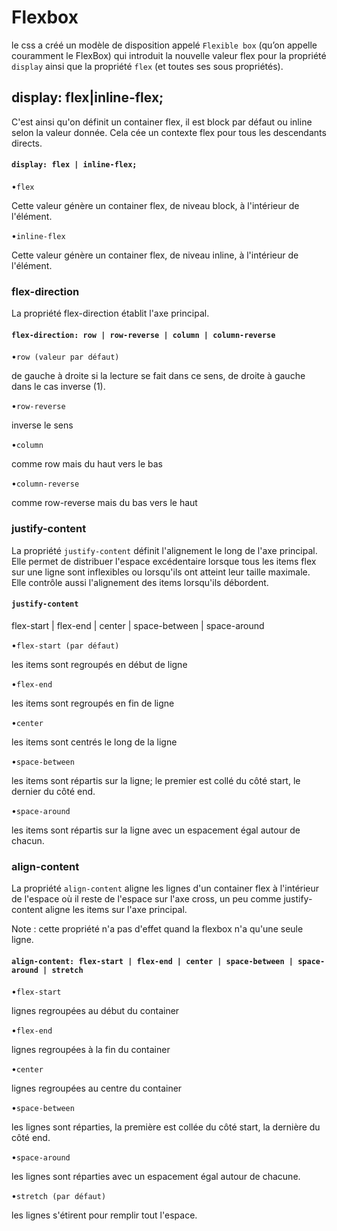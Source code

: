 #  Flexbox

 le css a créé un modèle de disposition appelé `Flexible box` (qu’on appelle couramment le FlexBox) qui introduit la nouvelle valeur flex pour la propriété `display` ainsi que la propriété `flex` (et toutes ses sous propriétés).
 
  ##  display: flex|inline-flex;
     
C'est ainsi qu'on définit un container flex, il est block par défaut ou inline selon la valeur donnée. Cela cée un contexte flex pour tous les descendants directs.

#### `display: flex | inline-flex;`

•`flex` 
 
 Cette valeur génère un container flex, de niveau block, à l'intérieur de l'élément.

•`inline-flex` 

 Cette valeur génère un container flex, de niveau inline, à l'intérieur de l'élément.
     
 ### flex-direction
 
 La propriété flex-direction établit l'axe principal.
 
#### `flex-direction: row | row-reverse | column | column-reverse`
 
•`row (valeur par défaut)`

  de gauche à droite si la lecture se fait dans ce sens, de droite à gauche dans le cas inverse (1).
 
 •`row-reverse` 
 
 inverse le sens
 
 •`column` 
  
  comme row mais du haut vers le bas
 
 •`column-reverse` 
  
  comme row-reverse mais du bas vers le haut
           
 
  ### justify-content
 
 La propriété `justify-content` définit l'alignement le long de l'axe principal. Elle permet de distribuer l'espace excédentaire lorsque tous les items flex sur une ligne sont inflexibles ou lorsqu'ils ont atteint leur taille maximale. Elle contrôle aussi l'alignement des items lorsqu'ils débordent.
 
  #### `justify-content`
 
  flex-start | flex-end | center | space-between | space-around
 
 •`flex-start (par défaut) `
 
 les items sont regroupés en début de ligne
 
 •`flex-end` 
  
  les items sont regroupés en fin de ligne
 
 •`center` 
  
  les items sont centrés le long de la ligne
 
 •`space-between` 
  
  les items sont répartis sur la ligne; le premier est collé du côté start, le dernier du côté end.
 
 •`space-around` 
  
  les items sont répartis sur la ligne avec un espacement égal autour de chacun.
          
   
  ### align-content
   
   La propriété `align-content` aligne les lignes d'un container flex à l'intérieur de l'espace où il reste de l'espace sur l'axe cross, un peu comme justify-content aligne les items sur l'axe principal.
   
   Note : cette propriété n'a pas d'effet quand la flexbox n'a qu'une seule ligne.
   
#### `align-content: flex-start | flex-end | center | space-between | space-around | stretch`
   
   •`flex-start` 
    
   lignes regroupées au début du container
  
  •`flex-end` 
  
  lignes regroupées à la fin du container
  
   •`center` 
    
   lignes regroupées au centre du container
  
   •`space-between` 
   
  les lignes sont réparties, la première est collée du côté start, la dernière du côté end.
  
   •`space-around` 
    
   les lignes sont réparties avec un espacement égal autour de chacune.
  
   •`stretch (par défaut)` 
    
   les lignes s'étirent pour remplir tout l'espace.       
